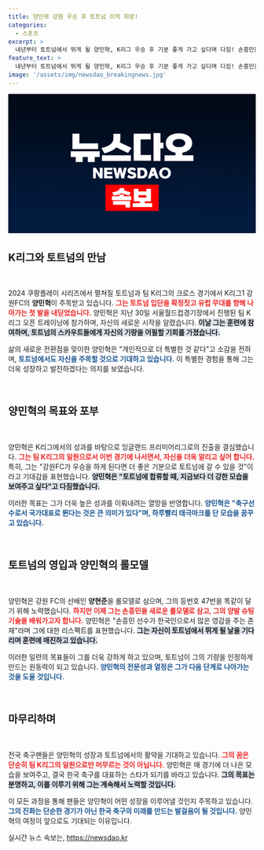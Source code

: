 ```yaml
---
title: 양민혁 강원 우승 후 토트넘 이적 희망!
categories:
  - 스포츠
excerpt: >
  내년부터 토트넘에서 뛰게 될 양민혁, K리그 우승 후 기분 좋게 가고 싶다며 다짐! 손흥민을 롤모델로 삼고, 한국 대표팀 발탁의 꿈도 전했다. 그의 축구 여정을 확인해보세요!
feature_text: >
  내년부터 토트넘에서 뛰게 될 양민혁, K리그 우승 후 기분 좋게 가고 싶다며 다짐! 손흥민을 롤모델로 삼고, 한국 대표팀 발탁의 꿈도 전했다. 그의 축구 여정을 확인해보세요!
image: '/assets/img/newsdao_breakingnews.jpg'
---
```


<p><img src="/assets/img/newsdao_breakingnews.jpg" alt="ontimetimes 속보" /></p>

<h2 data-ke-size="size26">K리그와 토트넘의 만남</h2>

<p data-ke-size="size16">&nbsp;</p>

<p>2024 쿠팡플레이 시리즈에서 펼쳐질 토트넘과 팀 K리그의 크로스 경기에서 K리그1 강원FC의 <b>양민혁</b>이 주목받고 있습니다. <b><span style="color: #ee2323;">그는 토트넘 입단을 확정짓고 유럽 무대를 향해 나아가는 첫 발을 내딛었습니다.</span></b> 양민혁은 지난 30일 서울월드컵경기장에서 진행된 팀 K리그 오픈 트레이닝에 참가하며, 자신의 새로운 시작을 알렸습니다. <b><span style="background-color: #21538527;">이날 그는 훈련에 참여하며, 토트넘의 스카우트들에게 자신의 기량을 어필할 기회를 가졌습니다.</span></b> </p>

<p>삶의 새로운 전환점을 맞이한 양민혁은 "개인적으로 더 특별한 것 같다"고 소감을 전하며, <b><span style="color: #1a5490;">토트넘에서도 자신을 주목할 것으로 기대하고 있습니다.</span></b> 이 특별한 경험을 통해 그는 더욱 성장하고 발전하겠다는 의지를 보였습니다.</p>

<p data-ke-size="size16">&nbsp;</p>

<h2 data-ke-size="size26">양민혁의 목표와 포부</h2>

<p data-ke-size="size16">&nbsp;</p>

<p>양민혁은 K리그에서의 성과를 바탕으로 잉글랜드 프리미어리그로의 진출을 결심했습니다. <b><span style="color: #ee2323;">그는 팀 K리그의 일원으로서 이번 경기에 나서면서, 자신을 더욱 알리고 싶어 합니다.</span></b> 특히, 그는 "강원FC가 우승을 하게 된다면 더 좋은 기분으로 토트넘에 갈 수 있을 것"이라고 기대감을 표현했습니다. <b><span style="background-color: #21538527;">양민혁은 "토트넘에 합류할 때, 지금보다 더 강한 모습을 보여주고 싶다"고 다짐했습니다.</span></b> </p>

<p>이러한 목표는 그가 더욱 높은 성과를 이뤄내려는 열망을 반영합니다. <b><span style="color: #1a5490;">양민혁은 "축구선수로서 국가대표로 뛴다는 것은 큰 의미가 있다"며, 하루빨리 태극마크를 단 모습을 꿈꾸고 있습니다.</span></b></p>

<p data-ke-size="size16">&nbsp;</p>

<h2 data-ke-size="size26">토트넘의 영입과 양민혁의 롤모델</h2>

<p data-ke-size="size16">&nbsp;</p>

<p>양민혁은 강원 FC의 선배인 <b>양현준</b>을 롤모델로 삼으며, 그의 등번호 47번을 똑같이 달기 위해 노력했습니다. <b><span style="color: #ee2323;">하지만 이제 그는 손흥민을 새로운 롤모델로 삼고, 그의 양발 슈팅 기술을 배워가고자 합니다.</span></b> 양민혁은 "손흥민 선수가 한국인으로서 많은 영감을 주는 존재"라며 그에 대한 리스펙트를 표현했습니다. <b><span style="background-color: #21538527;">그는 자신이 토트넘에서 뛰게 될 날을 기다리며 훈련에 매진하고 있습니다.</span></b> </p>

<p>이러한 일련의 목표들이 그를 더욱 강하게 하고 있으며, 토트넘이 그의 기량을 인정하게 만드는 원동력이 되고 있습니다. <b><span style="color: #1a5490;">양민혁의 전문성과 열정은 그가 다음 단계로 나아가는 것을 도울 것입니다.</span></b></p>

<p data-ke-size="size16">&nbsp;</p>

<h2 data-ke-size="size26">마무리하며</h2>

<p data-ke-size="size16">&nbsp;</p>

<p>전국 축구팬들은 양민혁의 성장과 토트넘에서의 활약을 기대하고 있습니다. <b><span style="color: #ee2323;">그의 꿈은 단순히 팀 K리그의 일원으로만 머무르는 것이 아닙니다.</span></b> 양민혁은 매 경기에 더 나은 모습을 보여주고, 결국 한국 축구를 대표하는 스타가 되기를 바라고 있습니다. <b><span style="background-color: #21538527;">그의 목표는 분명하고, 이를 이루기 위해 그는 계속해서 노력할 것입니다.</span></b> </p>

<p>이 모든 과정을 통해 팬들은 양민혁이 어떤 성장을 이루어낼 것인지 주목하고 있습니다. <b><span style="color: #1a5490;">그의 진화는 단순한 경기가 아닌 한국 축구의 미래를 만드는 발걸음이 될 것입니다.</span></b> 양민혁의 여정이 앞으로도 기대되는 이유입니다.</p>
실시간 뉴스 속보는, <a href="https://newsdao.kr" rel="dofollow">https://newsdao.kr</a>


